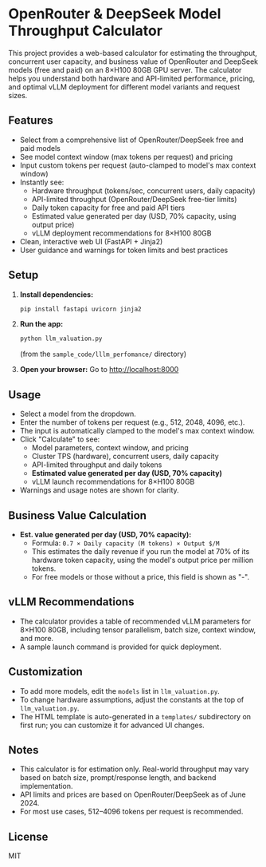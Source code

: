 # OpenRouter & DeepSeek Model Throughput Calculator

This project provides a web-based calculator for estimating the throughput, concurrent user capacity, and business value of OpenRouter and DeepSeek models (free and paid) on an 8×H100 80GB GPU server. The calculator helps you understand both hardware and API-limited performance, pricing, and optimal vLLM deployment for different model variants and request sizes.

## Features
- Select from a comprehensive list of OpenRouter/DeepSeek free and paid models
- See model context window (max tokens per request) and pricing
- Input custom tokens per request (auto-clamped to model's max context window)
- Instantly see:
  - Hardware throughput (tokens/sec, concurrent users, daily capacity)
  - API-limited throughput (OpenRouter/DeepSeek free-tier limits)
  - Daily token capacity for free and paid API tiers
  - Estimated value generated per day (USD, 70% capacity, using output price)
  - vLLM deployment recommendations for 8×H100 80GB
- Clean, interactive web UI (FastAPI + Jinja2)
- User guidance and warnings for token limits and best practices

## Setup
1. **Install dependencies:**
   ```bash
   pip install fastapi uvicorn jinja2
   ```

2. **Run the app:**
   ```bash
   python llm_valuation.py
   ```
   (from the `sample_code/lllm_perfomance/` directory)

3. **Open your browser:**
   Go to [http://localhost:8000](http://localhost:8000)

## Usage
- Select a model from the dropdown.
- Enter the number of tokens per request (e.g., 512, 2048, 4096, etc.).
- The input is automatically clamped to the model's max context window.
- Click "Calculate" to see:
  - Model parameters, context window, and pricing
  - Cluster TPS (hardware), concurrent users, daily capacity
  - API-limited throughput and daily tokens
  - **Estimated value generated per day (USD, 70% capacity)**
  - vLLM launch recommendations for 8×H100 80GB
- Warnings and usage notes are shown for clarity.

## Business Value Calculation
- **Est. value generated per day (USD, 70% capacity):**
  - Formula: `0.7 × Daily capacity (M tokens) × Output $/M`
  - This estimates the daily revenue if you run the model at 70% of its hardware token capacity, using the model's output price per million tokens.
  - For free models or those without a price, this field is shown as "-".

## vLLM Recommendations
- The calculator provides a table of recommended vLLM parameters for 8×H100 80GB, including tensor parallelism, batch size, context window, and more.
- A sample launch command is provided for quick deployment.

## Customization
- To add more models, edit the `models` list in `llm_valuation.py`.
- To change hardware assumptions, adjust the constants at the top of `llm_valuation.py`.
- The HTML template is auto-generated in a `templates/` subdirectory on first run; you can customize it for advanced UI changes.

## Notes
- This calculator is for estimation only. Real-world throughput may vary based on batch size, prompt/response length, and backend implementation.
- API limits and prices are based on OpenRouter/DeepSeek as of June 2024.
- For most use cases, 512–4096 tokens per request is recommended.

## License
MIT 